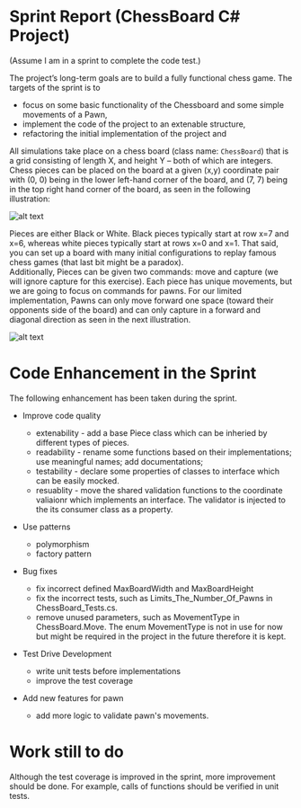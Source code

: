 # Sprint Report (ChessBoard C# Project)

(Assume I am in a sprint to complete the code test.)

 The project’s long-term goals are to build a fully functional chess game. The targets of the sprint is to 
 * focus on some basic functionality of the Chessboard and some simple movements of a Pawn, 
 * implement the code of the project to an extenable structure,
 * refactoring the initial implementation of the project and 

All simulations take place on a chess board (class name: `ChessBoard`) that is a grid consisting of length X, and height Y – both of which are integers.  Chess pieces can be placed on the board at a given (x,y) coordinate pair with (0, 0) being in the lower left-hand corner of the board, and (7, 7) being in the top right hand corner of the board, as seen in the following illustration:

![alt text](http://www.chessvariants.org/d.chess/startup.gif)

Pieces are either Black or White.  Black pieces typically start at row x=7 and x=6, whereas white pieces typically start at rows x=0 and x=1.  That said, you can set up a board with many initial configurations to replay famous chess games (that last bit might be a paradox).  
Additionally, Pieces can be given two commands: move and capture (we will ignore capture for this exercise).  Each piece has unique movements, but we are going to focus on commands for pawns.  For our limited implementation, Pawns can only move forward one space (toward their opponents side of the board) and can only capture in a forward and diagonal direction as seen in the next illustration.

![alt text](http://www.chessvariants.org/d.chess/pawnmove.gif)

# Code Enhancement in the Sprint

The following enhancement has been taken during the sprint. 

* Improve code quality
	* extenability - add a base Piece class which can be inheried by different types of pieces.
	* readability - rename some functions based on their implementations; use meaningful names; add documentations; 
	* testability - declare some properties of classes to interface which can be easily mocked. 
	* resuablity - move the shared validation functions to the coordinate valiaionr which implements an interface. The validator is injected to the its consumer class as a property. 

* Use patterns
	* polymorphism
	* factory pattern

* Bug fixes
	* fix incorrect defined MaxBoardWidth and MaxBoardHeight
	* fix the incorrect tests, such as Limits_The_Number_Of_Pawns in ChessBoard_Tests.cs. 
	* remove unused parameters, such as MovementType in ChessBoard.Move. The enum MovementType is not in use for now but might be required in the project in the future therefore it is kept. 

* Test Drive Development
	* write unit tests before implementations
	* improve the test coverage 

* Add new features for pawn
	* add more logic to validate pawn's movements.

# Work still to do
Although the test coverage is improved in the sprint, more improvement should be done. For example, calls of functions should be verified in unit tests. 

